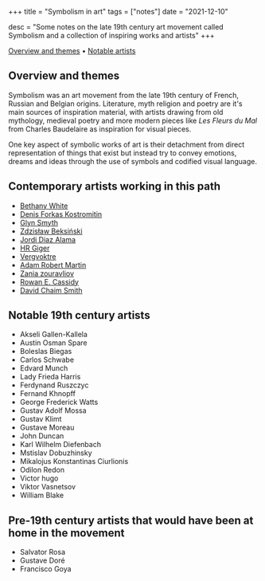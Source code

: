 +++
title = "Symbolism in art"
tags = ["notes"]
date = "2021-12-10"

desc = "Some notes on the late 19th century art movement called Symbolism and a collection of inspiring works and artists"
+++

<div class="table-of-contents">

[Overview and themes](#overview-and-themes) •
[Notable artists](#notable-artists)

</div>

## Overview and themes

Symbolism was an art movement from the late 19th century of French, Russian and Belgian origins. Literature, myth religion and poetry are it's main sources of inspiration material, with artists drawing from old mythology, medieval poetry and more modern pieces like *Les Fleurs du Mal* from Charles Baudelaire as inspiration for visual pieces.

One key aspect of symbolic works of art is their detachment from direct representation of things that exist but instead try to convey emotions, dreams and ideas through the use of symbols and codified visual language.

## Contemporary artists working in this path

- [Bethany White](https://www.bethanywhite.co.uk/shop)
- [Denis Forkas Kostromitin](https://www.denisforkas.com/about)
- [Glyn Smyth](https://www.stagandserpent.com/)
- [Zdzisław Beksiński](https://www.shopbeksinski.com/)
- [Jordi Diaz Alama](https://diazalama.com/)
- [HR Giger](https://www.hrgiger.com/)
- [Vergvoktre](https://vergvoktre.blogspot.com/)
- [Adam Robert Martin](https://www.instagram.com/art.of.lore/)
- [Zania zouravliov](https://thevacvvm.com/collections/vania-zouravliov)
- [Rowan E. Cassidy](https://rowanecassidy.com/)
- [David Chaim Smith](https://www.davidchaimsmith.com/)

## Notable 19th century artists

- Akseli Gallen-Kallela  
- Austin Osman Spare  
- Boleslas Biegas  
- Carlos Schwabe  
- Edvard Munch  
- Lady Frieda Harris  
- Ferdynand Ruszczyc  
- Fernand Khnopff  
- George Frederick Watts  
- Gustav Adolf Mossa  
- Gustav Klimt  
- Gustave Moreau  
- John Duncan  
- Karl Wilhelm Diefenbach  
- Mstislav Dobuzhinsky  
- Mikalojus Konstantinas Ciurlionis  
- Odilon Redon  
- Victor hugo  
- Viktor Vasnetsov  
- William Blake

## Pre-19th century artists that would have been at home in the movement

- Salvator Rosa
- Gustave Doré
- Francisco Goya

